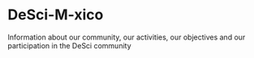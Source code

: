 # DeSci-M-xico
Information about our community, our activities, our objectives and our participation in the DeSci community
